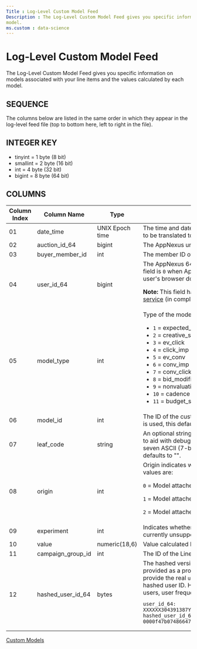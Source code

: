 ```yaml
---
Title : Log-Level Custom Model Feed
Description : The Log-Level Custom Model Feed gives you specific information on models associated with your line items and the values calculated by each
model. 
ms.custom : data-science
---
```



# Log-Level Custom Model Feed



The Log-Level Custom Model Feed gives you specific information on models
associated with your line items and the values calculated by each
model. 



## SEQUENCE



The columns below are listed in the same order in which they appear in
the log-level feed file (top to bottom here, left to right in the file).



## INTEGER KEY

- tinyint = 1 byte (8 bit)
- smallint = 2 byte (16 bit)
- int = 4 byte (32 bit)
- bigint = 8 byte (64 bit)





## COLUMNS

<table class="table">
<thead class="thead">
<tr class="header row">
<th id="ID-000005fc__entry__1" class="entry colsep-1 rowsep-1">Column
Index</th>
<th id="ID-000005fc__entry__2" class="entry colsep-1 rowsep-1">Column
Name</th>
<th id="ID-000005fc__entry__3" class="entry colsep-1 rowsep-1">Type</th>
<th id="ID-000005fc__entry__4"
class="entry colsep-1 rowsep-1">Description</th>
</tr>
</thead>
<tbody class="tbody">
<tr class="odd row">
<td class="entry colsep-1 rowsep-1"
headers="ID-000005fc__entry__1">01</td>
<td class="entry colsep-1 rowsep-1"
headers="ID-000005fc__entry__2">date_time</td>
<td class="entry colsep-1 rowsep-1" headers="ID-000005fc__entry__3">UNIX
Epoch time</td>
<td class="entry colsep-1 rowsep-1" headers="ID-000005fc__entry__4">The
time and date of the impression (e.g., <code
class="ph codeph">1526057561</code> which would need to be translated to
<em>Friday, May 11, 2018 4:52:41 PM (UTC)</em>).</td>
</tr>
<tr class="even row">
<td class="entry colsep-1 rowsep-1"
headers="ID-000005fc__entry__1">02</td>
<td class="entry colsep-1 rowsep-1"
headers="ID-000005fc__entry__2">auction_id_64</td>
<td class="entry colsep-1 rowsep-1"
headers="ID-000005fc__entry__3">bigint</td>
<td class="entry colsep-1 rowsep-1" headers="ID-000005fc__entry__4">The
AppNexus unique auction identifier.</td>
</tr>
<tr class="odd row">
<td class="entry colsep-1 rowsep-1"
headers="ID-000005fc__entry__1">03</td>
<td class="entry colsep-1 rowsep-1"
headers="ID-000005fc__entry__2">buyer_member_id</td>
<td class="entry colsep-1 rowsep-1"
headers="ID-000005fc__entry__3">int</td>
<td class="entry colsep-1 rowsep-1" headers="ID-000005fc__entry__4">The
member ID of the buyer.</td>
</tr>
<tr class="even row">
<td class="entry colsep-1 rowsep-1"
headers="ID-000005fc__entry__1">04</td>
<td class="entry colsep-1 rowsep-1"
headers="ID-000005fc__entry__2">user_id_64</td>
<td class="entry colsep-1 rowsep-1"
headers="ID-000005fc__entry__3">bigint</td>
<td class="entry colsep-1 rowsep-1" headers="ID-000005fc__entry__4">The
AppNexus 64-bit User ID stored in the <span
class="ph">AppNexus cookie store. This field is <code
class="ph codeph">0</code> when AppNexus does
not have a match for this user or the user's browser doesn't accept
cookies. It will be <code class="ph codeph">-1</code> for opt-out users.

<b>Note:</b> This field has been deprecated
from the API <a
href="log-level-data/log-level-data-feeds.md"
class="xref" target="_blank">Log Level Data service</a> (in compliance
with GDPR).
</td>
</tr>
<tr class="odd row">
<td class="entry colsep-1 rowsep-1"
headers="ID-000005fc__entry__1">05</td>
<td class="entry colsep-1 rowsep-1"
headers="ID-000005fc__entry__2">model_type</td>
<td class="entry colsep-1 rowsep-1"
headers="ID-000005fc__entry__3">int</td>
<td class="entry colsep-1 rowsep-1" headers="ID-000005fc__entry__4">Type
of the model. Possible values are:
<ul>
<li><code class="ph codeph">1</code> = expected_value<br />
</li>
<li><code class="ph codeph">2</code> = creative_selection<br />
</li>
<li><code class="ph codeph">3</code> = ev_click<br />
</li>
<li><code class="ph codeph">4</code> = click_imp<br />
</li>
<li><code class="ph codeph">5</code> = ev_conv<br />
</li>
<li><code class="ph codeph">6</code> = conv_imp<br />
</li>
<li><code class="ph codeph">7</code> = conv_click<br />
</li>
<li><code class="ph codeph">8</code> = bid_modifier<br />
</li>
<li><code class="ph codeph">9</code> = nonvaluation<br />
</li>
<li><code class="ph codeph">10</code> = cadence<br />
</li>
<li><code class="ph codeph">11</code> = budget_splitter</li>
</ul></td>
</tr>
<tr class="even row">
<td class="entry colsep-1 rowsep-1"
headers="ID-000005fc__entry__1">06</td>
<td class="entry colsep-1 rowsep-1"
headers="ID-000005fc__entry__2">model_id</td>
<td class="entry colsep-1 rowsep-1"
headers="ID-000005fc__entry__3">int</td>
<td class="entry colsep-1 rowsep-1" headers="ID-000005fc__entry__4">The
ID of the custom model used in the auction. When no custom model is
used, this defaults to 0.</td>
</tr>
<tr class="odd row">
<td class="entry colsep-1 rowsep-1"
headers="ID-000005fc__entry__1">07</td>
<td class="entry colsep-1 rowsep-1"
headers="ID-000005fc__entry__2">leaf_code</td>
<td class="entry colsep-1 rowsep-1"
headers="ID-000005fc__entry__3">string</td>
<td class="entry colsep-1 rowsep-1" headers="ID-000005fc__entry__4">An
optional string value that will be passed through to logs and reporting
to aid with debugging and performance analysis. <code
class="ph codeph">leaf_code</code> may be up to seven ASCII (7-bit)
characters and is not required to be unique, this defaults to "".</td>
</tr>
<tr class="even row">
<td class="entry colsep-1 rowsep-1"
headers="ID-000005fc__entry__1">08</td>
<td class="entry colsep-1 rowsep-1"
headers="ID-000005fc__entry__2">origin</td>
<td class="entry colsep-1 rowsep-1"
headers="ID-000005fc__entry__3">int</td>
<td class="entry colsep-1 rowsep-1"
headers="ID-000005fc__entry__4">Origin indicates whether the model is
attached by AppNexus. Possible values are:
<p><code class="ph codeph">0</code> = Model attached by client</p>
<p><code class="ph codeph">1</code> = Model attached by <span
class="ph">AppNexus Optimization</p>
<p><code class="ph codeph">2</code> = Model attached by Programmable
Splits</p></td>
</tr>
<tr class="odd row">
<td class="entry colsep-1 rowsep-1"
headers="ID-000005fc__entry__1">09</td>
<td class="entry colsep-1 rowsep-1"
headers="ID-000005fc__entry__2">experiment</td>
<td class="entry colsep-1 rowsep-1"
headers="ID-000005fc__entry__3">int</td>
<td class="entry colsep-1 rowsep-1"
headers="ID-000005fc__entry__4">Indicates whether the impression is a
test or control impression. This is currently unsupported and will be 0
for all impressions.</td>
</tr>
<tr class="even row">
<td class="entry colsep-1 rowsep-1"
headers="ID-000005fc__entry__1">10</td>
<td class="entry colsep-1 rowsep-1"
headers="ID-000005fc__entry__2">value</td>
<td class="entry colsep-1 rowsep-1"
headers="ID-000005fc__entry__3">numeric(18,6)</td>
<td class="entry colsep-1 rowsep-1"
headers="ID-000005fc__entry__4">Value calculated by the model</td>
</tr>
<tr class="odd row">
<td class="entry colsep-1 rowsep-1"
headers="ID-000005fc__entry__1">11</td>
<td class="entry colsep-1 rowsep-1"
headers="ID-000005fc__entry__2">campaign_group_id</td>
<td class="entry colsep-1 rowsep-1"
headers="ID-000005fc__entry__3">int</td>
<td class="entry colsep-1 rowsep-1" headers="ID-000005fc__entry__4">The
ID of the Line Item</td>
</tr>
<tr class="even row">
<td class="entry colsep-1 rowsep-1"
headers="ID-000005fc__entry__1">12</td>
<td class="entry colsep-1 rowsep-1"
headers="ID-000005fc__entry__2">hashed_user_id_64</td>
<td class="entry colsep-1 rowsep-1"
headers="ID-000005fc__entry__3">bytes</td>
<td class="entry colsep-1 rowsep-1" headers="ID-000005fc__entry__4">The
hashed version of the AppNexus 64-bit User ID
which will we provided as a proxy in certain cases where <span
class="ph">AppNexus is unable to provide the real <code
class="ph codeph">user_id_64</code>. You will not be able to target
users via their hashed user ID. However you can use this identifier to
calculate unique users, user frequency, and user recency. An example is
provided below:
<pre class="pre codeblock"><code>user_id_64:
XXXXXX304391387YYYY
hashed_user_id_64:
0000f47b074866470613d9397f0bd7efa78c7adec992aac5e117cbe2d55993a94767</code></pre></td>
</tr>
</tbody>
</table>




<a href="custom-models.md" class="link">Custom Models</a>






